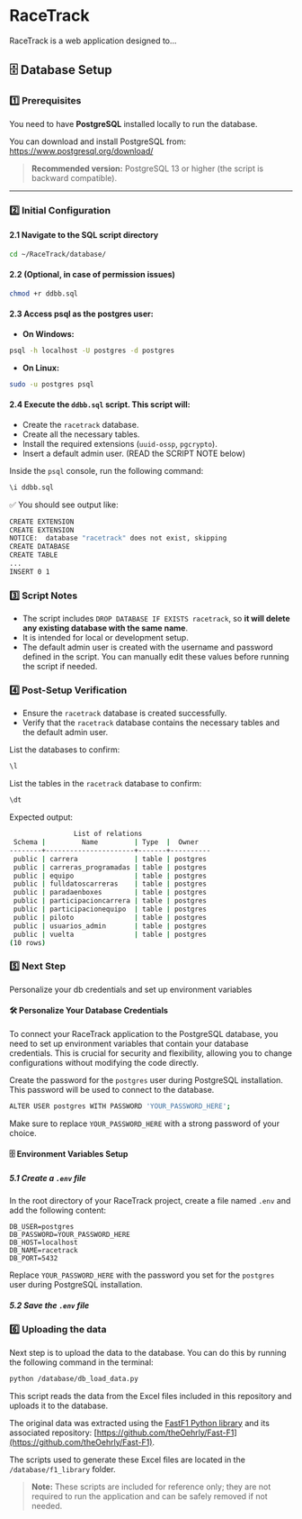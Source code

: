 # RaceTrack
RaceTrack is a web application designed to... 


## 🗄️ Database Setup

### 1️⃣ Prerequisites

You need to have **PostgreSQL** installed locally to run the database.

You can download and install PostgreSQL from:  
https://www.postgresql.org/download/

> **Recommended version:** PostgreSQL 13 or higher (the script is backward compatible).

---

### 2️⃣ Initial Configuration

#### 2.1 Navigate to the SQL script directory

```bash
cd ~/RaceTrack/database/
```

#### 2.2 (Optional, in case of permission issues)
```bash
chmod +r ddbb.sql
```

#### 2.3  Access psql as the postgres user:
- **On Windows:**  
```bash
psql -h localhost -U postgres -d postgres
```
- **On Linux:**  
```bash 
sudo -u postgres psql
```
#### 2.4 Execute the `ddbb.sql` script. This script will:
   - Create the `racetrack` database.
   - Create all the necessary tables.
   - Install the required extensions (`uuid-ossp`, `pgcrypto`).
   - Insert a default admin user. (READ the SCRIPT NOTE below)

Inside the `psql` console, run the following command:
```bash
\i ddbb.sql
```
✅ You should see output like:
```bash
CREATE EXTENSION
CREATE EXTENSION
NOTICE:  database "racetrack" does not exist, skipping
CREATE DATABASE
CREATE TABLE
...
INSERT 0 1
```
### 3️⃣ Script Notes

- The script includes `DROP DATABASE IF EXISTS racetrack`, so **it will delete any existing database with the same name**.
- It is intended for local or development setup.
- The default admin user is created with the username and password defined in the script. You can manually edit these values before running the script if needed.

### 4️⃣ Post-Setup Verification
- Ensure the `racetrack` database is created successfully.
- Verify that the `racetrack` database contains the necessary tables and the default admin user.

List the databases to confirm:
```bash
\l
```
List the tables in the `racetrack` database to confirm:
```bash
\dt
```
Expected output:
```bash
                List of relations
 Schema |         Name         | Type  |  Owner   
--------+----------------------+-------+----------
 public | carrera              | table | postgres
 public | carreras_programadas | table | postgres
 public | equipo               | table | postgres
 public | fulldatoscarreras    | table | postgres
 public | paradaenboxes        | table | postgres
 public | participacioncarrera | table | postgres
 public | participacionequipo  | table | postgres
 public | piloto               | table | postgres
 public | usuarios_admin       | table | postgres
 public | vuelta               | table | postgres
(10 rows)
```

### 5️⃣ Next Step
Personalize your db credentials and set up environment variables
#### 🛠️ Personalize Your Database Credentials
To connect your RaceTrack application to the PostgreSQL database, you need to set up environment variables that contain your database credentials. This is crucial for security and flexibility, allowing you to change configurations without modifying the code directly.

Create the password for the `postgres` user during PostgreSQL installation. This password will be used to connect to the database.
```bash
ALTER USER postgres WITH PASSWORD 'YOUR_PASSWORD_HERE';
```
Make sure to replace `YOUR_PASSWORD_HERE` with a strong password of your choice.

#### 🗄️ Environment Variables Setup
##### 5.1 Create a `.env` file
In the root directory of your RaceTrack project, create a file named `.env` and add the following content:

```plaintext    
DB_USER=postgres
DB_PASSWORD=YOUR_PASSWORD_HERE
DB_HOST=localhost
DB_NAME=racetrack
DB_PORT=5432
```
Replace `YOUR_PASSWORD_HERE` with the password you set for the `postgres` user during PostgreSQL installation.
##### 5.2 Save the `.env` file


### 6️⃣ Uploading the data
Next step is to upload the data to the database. You can do this by running the following command in the terminal:
```bash 
python /database/db_load_data.py
```
This script reads the data from the Excel files included in this repository and uploads it to the database.

The original data was extracted using the [FastF1 Python library](https://docs.fastf1.dev/) and its associated repository: [https://github.com/theOehrly/Fast-F1](https://github.com/theOehrly/Fast-F1).

The scripts used to generate these Excel files are located in the `/database/f1_library` folder.

> **Note:** These scripts are included for reference only; they are not required to run the application and can be safely removed if not needed.